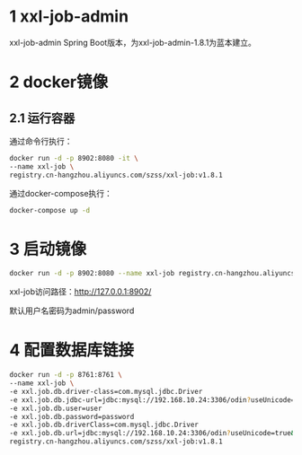 # 1 xxl-job-admin
xxl-job-admin Spring Boot版本，为xxl-job-admin-1.8.1为蓝本建立。

# 2 docker镜像


## 2.1 运行容器
通过命令行执行：
```bash
docker run -d -p 8902:8080 -it \
--name xxl-job \
registry.cn-hangzhou.aliyuncs.com/szss/xxl-job:v1.8.1
```

通过docker-compose执行：
```bash
docker-compose up -d
```


# 3 启动镜像
```bash
docker run -d -p 8902:8080 --name xxl-job registry.cn-hangzhou.aliyuncs.com/szss/xxl-job:v1.8.1
```

xxl-job访问路径：http://127.0.0.1:8902/

默认用户名密码为admin/password

# 4 配置数据库链接
```bash
docker run -d -p 8761:8761 \
--name xxl-job \
-e xxl.job.db.driver-class=com.mysql.jdbc.Driver
-e xxl.job.db.jdbc-url=jdbc:mysql://192.168.10.24:3306/odin?useUnicode=true&characterEncoding=UTF-8&useSSL=true
-e xxl.job.db.user=user
-e xxl.job.db.password=password
-e xxl.job.db.driverClass=com.mysql.jdbc.Driver
-e xxl.job.db.url=jdbc:mysql://192.168.10.24:3306/odin?useUnicode=true&characterEncoding=UTF-8
registry.cn-hangzhou.aliyuncs.com/szss/xxl-job:v1.8.1
```


